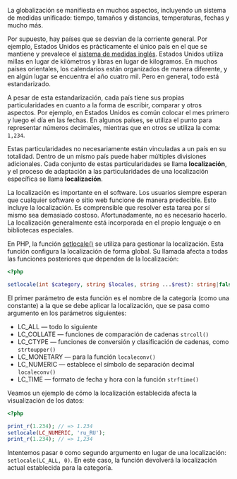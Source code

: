 La globalización se manifiesta en muchos aspectos, incluyendo un sistema de medidas unificado: tiempo, tamaños y distancias, temperaturas, fechas y mucho más.

Por supuesto, hay países que se desvían de la corriente general. Por ejemplo, Estados Unidos es prácticamente el único país en el que se mantiene y prevalece el [sistema de medidas inglés](https://es.wikipedia.org/wiki/Sistema_imperial_de_medidas). Estados Unidos utiliza millas en lugar de kilómetros y libras en lugar de kilogramos. En muchos países orientales, los calendarios están organizados de manera diferente, y en algún lugar se encuentra el año cuatro mil. Pero en general, todo está estandarizado.

A pesar de esta estandarización, cada país tiene sus propias particularidades en cuanto a la forma de escribir, comparar y otros aspectos. Por ejemplo, en Estados Unidos es común colocar el mes primero y luego el día en las fechas. En algunos países, se utiliza el punto para representar números decimales, mientras que en otros se utiliza la coma: `1,234`.

Estas particularidades no necesariamente están vinculadas a un país en su totalidad. Dentro de un mismo país puede haber múltiples divisiones adicionales. Cada conjunto de estas particularidades se llama **localización**, y el proceso de adaptación a las particularidades de una localización específica se llama **localización**.

La localización es importante en el software. Los usuarios siempre esperan que cualquier software o sitio web funcione de manera predecible. Esto incluye la localización. Es comprensible que resolver esta tarea por sí mismo sea demasiado costoso. Afortunadamente, no es necesario hacerlo. La localización generalmente está incorporada en el propio lenguaje o en bibliotecas especiales.

En PHP, la función [setlocale()](https://secure.php.net/manual/es/function.setlocale.php) se utiliza para gestionar la localización. Esta función configura la localización de forma global. Su llamada afecta a todas las funciones posteriores que dependen de la localización:

```php
<?php

setlocale(int $category, string $locales, string ...$rest): string|false
```

El primer parámetro de esta función es el nombre de la categoría (como una constante) a la que se debe aplicar la localización, que se pasa como argumento en los parámetros siguientes:

* LC_ALL — todo lo siguiente
* LC_COLLATE — funciones de comparación de cadenas `strcoll()`
* LC_CTYPE — funciones de conversión y clasificación de cadenas, como `strtoupper()`
* LC_MONETARY — para la función `localeconv()`
* LC_NUMERIC — establece el símbolo de separación decimal `localeconv()`
* LC_TIME — formato de fecha y hora con la función `strftime()`

Veamos un ejemplo de cómo la localización establecida afecta la visualización de los datos:

```php
<?php

print_r(1.234); // => 1.234
setlocale(LC_NUMERIC, 'ru_RU');
print_r(1.234); // => 1,234
```

Intentemos pasar `0` como segundo argumento en lugar de una localización: `setlocale(LC_ALL, 0)`. En este caso, la función devolverá la localización actual establecida para la categoría.
